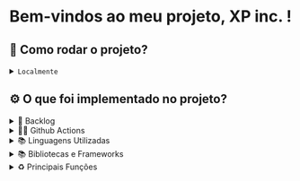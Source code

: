 # Bem-vindos ao meu projeto, XP inc. !

## 🥇 Como rodar o projeto?

<details>
  <summary><code>Localmente</code></summary><br>
  
  1 - Dê o fork no projeto e clone-o para sua maquina com o comando 
  `git clone git@github.com:rafaelPermec/processo-seletivo-XP-inc.git`
  em seu terminal.
  
  2 - Entre com o comando `cd processo-seletivo-XP-inc && cd xp-inc && npm install` para entrar no diretorio principal e instalar as dependencias do projeto.
  
  3 - Digite `npm start` para começar a rodar o servidor. Ele estará na porta `3800`.
  
  4 - Abra seu GUI preferido (Postman, Insomnia ou Thunder Cliente) para fazer as requisições à minha API! 😃
 
</details>

## ⚙️ O que foi implementado no projeto? 

<details>
  <summary>📓 Backlog </summary><br>
 
1- Introdução de `Github Actions` para Continous Integration, nesse [`Pull Request`](https://github.com/rafaelPermec/processo-seletivo-XP-inc/pull/1) ;

2 - `Web-scrapping` para banco de dados de Ativos em tempo real, nesse [`Pull Request`](https://github.com/rafaelPermec/processo-seletivo-XP-inc/pull/4);

3 - Criação e normalização de Entidades do `SQL` necessárias para o projeto, nesse [`Pull Request`](https://github.com/rafaelPermec/processo-seletivo-XP-inc/pull/13);

4 - Disponibilizando `Seeds` para teste de desenvolvimento e Imagem da Normalização do Banco de Dados, nesse [`Pull Request`](https://github.com/rafaelPermec/processo-seletivo-XP-inc/pull/14);

5 -  Estruturei o endpoint `/login`do  projeto, respeitando a finalidade que é a construção de um `front-end`, desenvolvendo um espaço para que o cliente possa logar na aplicação e ser autenticado, conforme token gerado pelo `jsonwebtoken`, nesse [`Pull Request`](https://github.com/rafaelPermec/processo-seletivo-XP-inc/pull/17);

6 - Criação e Autenticação de Token do `JWT`, nesse [`Pull Request`](https://github.com/rafaelPermec/processo-seletivo-XP-inc/pull/17);

7 - Implementei `Middlewares` de Erros na aplicação, para blindar de possíveis anomalias, nesse [`Pull Request`](https://github.com/rafaelPermec/processo-seletivo-XP-inc/pull/17);

8 - Estruturei o endpoint `/contas`do  projeto, respeitando a finalidade que é a construção de um `front-end`, assim, não desenvolvendo meios para que houvessem requisições maliciosas (como um `PUT` na rota que contem o saldo final do cliente, por exemplo!), nesse [`Pull Request`](https://github.com/rafaelPermec/processo-seletivo-XP-inc/pull/17);

9 - Estruturei o endpoint `/login`do  projeto, aonde o usuário deve passar, após cadastro inicial, para se autenticar na plataforma através de token `JWT` e ter acesso aos endpoints específicos de sua conta, nesse [`Pull Request`](https://github.com/rafaelPermec/processo-seletivo-XP-inc/pull/17);

10 - Estruturei o endpoint `/ativos`do  projeto, respeitando a finalidade que é a construção de um `front-end`. Sendo assim, optei por fazer as buscas de ativos por `/ativos/corretora`, para listar todos os ativos e sua quantidade em posse da corretora, `ativos/cliente/:id` para a busca de ativos por CodCliente, `/ativos/codigo/:id` para que possamos fazer uma busca individual do ativo, se ele constar na corretora, e `/ativos/sigla/:sigla` que faz a busca conforme o nome do papel cadastrado na Bovespa, nesse [`Pull Request`](https://github.com/rafaelPermec/processo-seletivo-XP-inc/pull/17);

11 - Estruturei o endpoint `/investimentos` do projeto, criando conexão de backlog de transações de Compra e Venda entre ativos, limites de saldos e quantidades de disponibilidade dos mesmos. Através da rota `POST /investimentos/compra || /investimentos/venda`, o cliente consegue realizar transações, desde que esteja devidamente registrado e logado na aplicação. Um cliente não pode comprar ou vender ativos de/para outros clientes da aplicação, nesse [`Pull Request`](https://github.com/rafaelPermec/processo-seletivo-XP-inc/pull/17);

12 - Estruturei `Middlewares` contra ataques de identidade para a aplicação, definindo que só os devidos donos das contas podem manipular ou verificar as mesmas, evitando assim ataques maliciosos, nesse [`Pull Request`](https://github.com/rafaelPermec/processo-seletivo-XP-inc/pull/18);
</details>

<details>
  <summary>🏃‍♂️ Github Actions</summary><br>
  
 - Realizei uma integração de Actions, para facilitar o desenvolvimento do projeto utilizando o `EsLint` padronizado pelo Airbnb, com tipagem própria para Typescript.
</details>

<details>
  <summary>📚 Linguagens Utilizadas</summary><br>
  
- Typescript
- Node.js
- MySQL
</details>

<details>
  <summary>📚 Bibliotecas e Frameworks</summary><br>

- eslint
- express
- mysql2
- express-async-errors
- dotenv 
- axios
- cheerio
- helmet
- joi
- jsontwebtoken (JWT)
- bcript-nodejs
- supertest
- nodemon
- swagger-ui-express
  
</details>

<details>
  <summary>♻️ Principais Funções</summary>

- [`apiBovespa()`](https://github.com/rafaelPermec/processo-seletivo-XP-inc/blob/main/src/models/Simula%C3%A7%C3%A3o-API-Bovespa/fundamentus-scrapping.model.ts) : É uma função de Web-Scrapping criada à partir do site da Fundamentus que lista e cria um arquivo `.json` com toda a lista de ações da Bovespa e seu preço, em tempo real, ordenadas por ordem alfabética.

- [`apiBovespaSegmentada()`](https://github.com/rafaelPermec/processo-seletivo-XP-inc/blob/main/src/models/Simula%C3%A7%C3%A3o-API-Bovespa/fundamentus-scrapping.model.ts) : É uma função de Web-Scrapping criada à partir do site da Fundamentus que lista e cria um arquivo separado do citado acima, em `.json`, com toda a lista de ações da Bovespa e seu preço, em tempo real, filtrando e segmentando as ações listadas pela `apiBovespa()` de acordo com suas negociações adequadas.

- [`generateJWTToken({ user }: ICliente)`]() : Gera um Token JWT à partir das informações do cliente que passamos como parâmetro.

- [`authToken(token: string | undefined)`]() : Autentica o Token JWT que passamos para a função.

-  [`authenticateMiddleware()`]() : É utilizado para verificar se a autorização esta presente no Header da aplicação.

- [`HttpException(status: Number, message: string)`]() : É uma `classe` que estende a `superclasse` Error e consegue capturar qualquer qualquer erro que esteja envolvida, alterando a propriedade status e mensagem do erro capturado.

## Funções dos endpoint:
#### Principais funções que utilizei na API da Aplicação: 

<details>
       <summary><code>/login</code></summary><br>

- [` POST '/login' authenticate(user: req.body)`]() : É responsável por gerar o JWT Token que utilizamos na autenticação do usuário no ato do Login em nosso site, e é utilizado para todo o projeto. É a primeira barreira de segurança da aplicação. 

</details>
<details>
       <summary><code>/conta</code></summary>

- [` GET '/conta/:id' getAccById(id: number)`]() : Busca um único cliente, sendo este, o que esta verificado pelo JWT, e especifica suas informações cadastrais e seu Saldo na Corretora.

- [`POST '/conta/cadastro' createNewAcc({ user }: IClientes)`]() : Cria um novo usuário para a corretora e uma nova carteira designada para ele.

- [`POST '/conta/saque' accWithdraw(values: ITransacao)`]() : É o endopoint que controla os saques da conta da pessoa usuária.

- [`POST '/conta/deposito' accDeposit(values: ITransacao)`]() : É o endopoint que controla os depósitos da conta da pessoa usuária.

- [`PUT '/conta/editar-perfil/:id' updateAcc(id: number, { user }: IClientes)`]() : Altera informações cadastrais não vitais para o processo, respeitando a finalidade que da construção de um endpoint para que o cliente final consiga alterar suas próprias informações dentro da plataforma.
</details>

<details>
       <summary><code>/ativos</code></summary>

- [` GET '/ativos/corretora' ativosCorretora()`]() : Realiza a busca e mostra, conforme requisição, as ações listadas e em posse da corretora de valores. O seu preço é alterado dinamicamente, conforme a realidade.

- [` GET '/ativos/cliente/:id' ativosCliente(id: number)`]() : Mostra todos os ativos em posse do cliente, cujo CodCliente é apresentado na URL em forma de id (identificador unico).

- [` GET '/ativos/codigo/:id' ativosPorId(id: number)`]() :Mostra um único ativo, fazendo a busca através do seu CodAtivo (apresentado na URL em forma de id - identificador único), e nele esta incluso o valor da ação individual, sendo o preço real e mostrado conforme o índice de preços do pregão da Bovespa do momento.

- [` GET '/ativos/sigla/:id' ativosPorSigla(sigla: string)`]() : Mostra um único ativo, fazendo a busca através do seu SiglaAtivo (apresentado na URL em forma de sigla - nome registrado do papel na Bovespa, sendo uma sigla unica para cada empresa), e nele esta incluso o valor da ação individual, sendo o preço real e mostrado conforme o índice de preços do pregão da Bovespa do momento.
</details>

<details>
       <summary><code>/investimentos</code></summary>

- [`POST '/investimentos/compra' vendeAtivo(asset: IInvenstimentos)`]() : Compra um ativo cadastrado na entidade responsável pela transação (*corretora*) e tem seu valor (*em tempo real*) creditado de sua conta, ficando registrado na entidade responsável pelo backlog (*trade*) o código e a data da transação, com o valor fixo pago no momento.

- [`POST '/investimentos/venda' compraAtivo(asset:  IInvenstimentos)`]() : Vende um ativo cadastrado na entidade que armazena os investimentos do cliente (*portifolio*) e tem seu valor (*em tempo real*) debitado de sua conta, ficando registrado na entidade responsável pelo backlog (*trade*) o código e a data da transação, com o valor fixo pago no momento.
</details>

## Funções de Middleware:
#### Responsáveis por capturar possíveis erros abstraídos e atribuir fatores de segurança nas transações.

<details>
       <summary><code>Typo Errors</code></summary>

- [`LoginTypoMiddleware()`]() : Impede que o cliente cometa qualquer erro de digitação ou confusão no tipo de dado disposto no corpo da requisição no momento em que vai logar na aplicação, verificando também se ele já consta no banco de dados.

- [`ContasTypoMiddleware()`]() : Impede que o cliente cometa qualquer erro de digitação ou confusão no tipo de dado disposto no corpo da requisição no momento de seu cadastro no banco de dados de clientes da aplicação.

- [`ContasFinanceiroTypoMiddleware()`]() : Impede que o cliente cometa qualquer erro de digitação, confusão no tipo de dado disposto no corpo da requisição ou ataques maliciosos (como depósitos negativos) no momento em que fará transações financeiras de Deposito e Saque na aplicação.

- [`InvestimentosTypoMiddleware()`]() : Impede que o cliente cometa qualquer erro de digitação, confusão no tipo de dado disposto no corpo da requisição ou ataques maliciosos (como compras negativas) no momento em que fará transações financeiras de Compra e Venda de Ativos na aplicação.
</details>
<details>
       <summary><code>Database Middlewares</code></summary>

- [`LoginNotFoundMiddleware()`]() : Busca por cliente em entidade que armazena todos os clientes da aplicação e retorna erro se não for encontrado ou devidamente cadastrado.

- [`ContasAlreadyExistMiddleware()`]() : Busca por cliente em entidade que armazena todos os clientes da aplicação e retorna erro se já o *e-mail* já tiver sido cadastrado no sistema.

- [`ContasFinanceiroMiddleware()`]() : Busca por saldo do cliente no sistema e verifica se ele tem saldo para fazer transação.

- [`InvestimentosCompraMiddleware()`]() : Busca por saldo do cliente no sistema e verifica se o ativo existe na corretora, se ele tem saldo para fazer transação e se corretora tem quantidade de ativos para fazer a transação.

- [`InvestimentosVendaMiddleware()`]() : Busca por saldo do cliente no sistema e verifica se ele tem o ativo em posse, em seu portfolio, para fazer transação.
</details>
<details>
       <summary><code>Error Middleware</code></summary><br>

- [`ErrorMiddleware()`]() : É um middleware que captura qualquer erro que podemos ter na aplicação e retorna uma resposta para o servidor.
</details>
<details>
       <summary><code>Security</code></summary>

- [`antiMiddleManById()`]() : Realiza a busca do cliente em banco de dados e verifica se quem está realizando a operação é realmente o cliente que realizou o login e possui o token *JWT* em seu header, através do id passado por parâmetro na URL.

- [`antiMiddleManByBody()`]() : Realiza a busca do cliente em banco de dados e verifica se quem está realizando a operação é realmente o cliente que realizou o login e possui o token *JWT* em seu header, através do CodCliente passado por corpo da requisição
</details>
</details>
